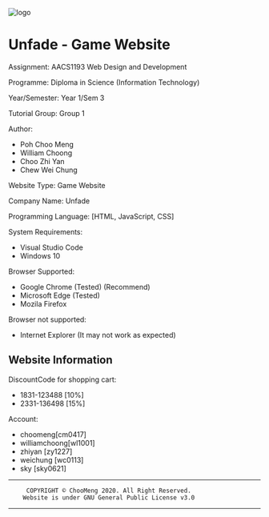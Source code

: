 ![logo](https://user-images.githubusercontent.com/86212287/135412993-cee7996e-aa05-4361-afdb-5acacbd705cc.gif)

# Unfade - Game Website
Assignment: AACS1193 Web Design and Development

Programme: Diploma in Science (Information Technology) 

Year/Semester: Year 1/Sem 3

Tutorial Group: Group 1

Author:
 - Poh Choo Meng
 - William Choong
 - Choo Zhi Yan
 - Chew Wei Chung

Website Type: Game Website

Company Name: Unfade

Programming Language: [HTML, JavaScript, CSS]

System Requirements:
  - Visual Studio Code
  - Windows 10

Browser Supported:
  - Google Chrome (Tested) (Recommend)
  - Microsoft Edge (Tested)
  - Mozila Firefox

Browser not supported:
  - Internet Explorer (It may not work as expected)
 
## Website Information

DiscountCode for shopping cart:
 - 1831-123488 [10%]
 - 2331-136498 [15%]

Account:
 - choomeng[cm0417]
 - williamchoong[wl1001]
 - zhiyan [zy1227]
 - weichung [wc0113]
 - sky [sky0621]

************************************************************************
	     COPYRIGHT © ChooMeng 2020. All Right Reserved.
	    Website is under GNU General Public License v3.0
************************************************************************
